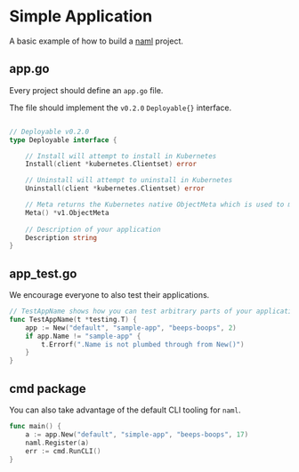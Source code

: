 # Simple Application

A basic example of how to build a [naml](https://github.com/kris-nova/naml) project.

## app.go

Every project should define an `app.go` file.

The file should implement the `v0.2.0` `Deployable{}` interface.

```go

// Deployable v0.2.0
type Deployable interface {

    // Install will attempt to install in Kubernetes
    Install(client *kubernetes.Clientset) error

    // Uninstall will attempt to uninstall in Kubernetes
    Uninstall(client *kubernetes.Clientset) error

    // Meta returns the Kubernetes native ObjectMeta which is used to manage applications with naml.
    Meta() *v1.ObjectMeta
    
    // Description of your application
    Description string
}
```

## app_test.go

We encourage everyone to also test their applications.

```go 
// TestAppName shows how you can test arbitrary parts of your application.
func TestAppName(t *testing.T) {
	app := New("default", "sample-app", "beeps-boops", 2)
	if app.Name != "sample-app" {
		t.Errorf(".Name is not plumbed through from New()")
	}
}
```

## cmd package

You can also take advantage of the default CLI tooling for `naml`.

```go
func main() {
	a := app.New("default", "simple-app", "beeps-boops", 17)
	naml.Register(a)
	err := cmd.RunCLI()
}
```

